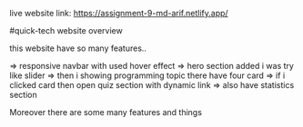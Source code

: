 live website link: https://assignment-9-md-arif.netlify.app/



#quick-tech website overview

this website have so many features..

=> responsive navbar with used hover effect
=> hero section added i was try like slider
=> then i showing programming topic there have four card
=> if i clicked card then open quiz section with dynamic link
=> also have statistics section 

Moreover there are some many features and things